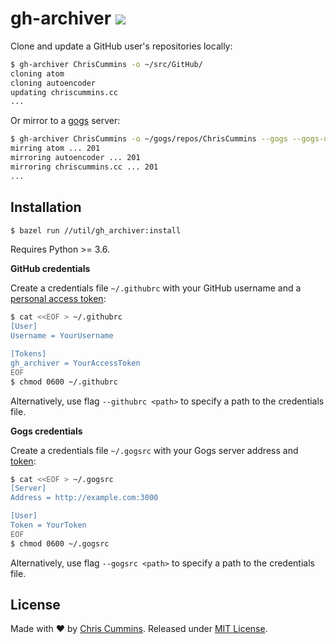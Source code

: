 <h1>
  gh-archiver
  </a> <a href="https://tldrlegal.com/license/mit-license" target="_blank">
    <img src="https://img.shields.io/badge/license-MIT-blue.svg?style=flat">
  </a>
</h1>

Clone and update a GitHub user's repositories locally:

```sh
$ gh-archiver ChrisCummins -o ~/src/GitHub/
cloning atom
cloning autoencoder
updating chriscummins.cc
...
```

Or mirror to a [gogs](https://gogs.io) server:

```sh
$ gh-archiver ChrisCummins -o ~/gogs/repos/ChrisCummins --gogs --gogs-uid 1
mirring atom ... 201
mirroring autoencoder ... 201
mirroring chriscummins.cc ... 201
...
```

## Installation

```sh
$ bazel run //util/gh_archiver:install
```

Requires Python >= 3.6.

**GitHub credentials**

Create a credentials file `~/.githubrc` with your GitHub username and a
[personal access token](https://github.com/settings/tokens):

```sh
$ cat <<EOF > ~/.githubrc
[User]
Username = YourUsername

[Tokens]
gh_archiver = YourAccessToken
EOF
$ chmod 0600 ~/.githubrc
```

Alternatively, use flag `--githubrc <path>` to specify a path to the credentials file.

**Gogs credentials**

Create a credentials file `~/.gogsrc` with your Gogs server address and [token](https://github.com/gogits/go-gogs-client/wiki#access-token):

```sh
$ cat <<EOF > ~/.gogsrc
[Server]
Address = http://example.com:3000

[User]
Token = YourToken
EOF
$ chmod 0600 ~/.gogsrc
```

Alternatively, use flag `--gogsrc <path>` to specify a path to the credentials file.

## License

Made with ❤️ by [Chris Cummins](http://chriscummins.cc). Released under [MIT License](https://tldrlegal.com/license/mit-license).
